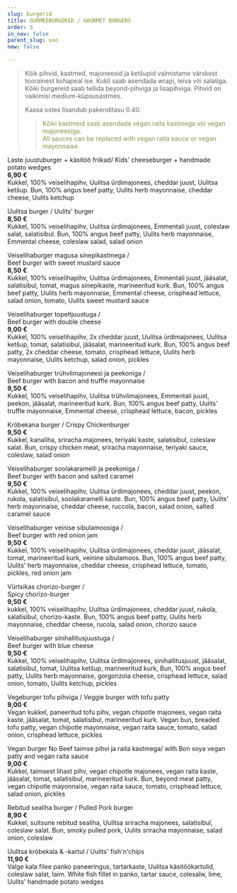 ```yaml
---
slug: burgerid
title: GURMEEBURGERID / GOURMET BURGERS
order: 3
in_nav: false
parent_slug: soo
new: false

---
```

<div class="ellipsis"></div>

> Kõik pihvid, kastmed, majoneesid ja ketšupid valmistame värskest toorainest kohapeal ise. Kukli saab asendada wrapi, leiva või salatiga. Kõiki burgereid saab tellida beyond-pihviga ja lisapihviga. Pihvid on vaikimisi medium-küpsusastmes.
>
> Kaasa ostes lisandub pakenditasu 0.40.
>
> </span>
>
> > <span style="color: #839446;">Kõiki kastmeid saab asendada vegan raita kastmega või vegan majoneesiga.  
> > All sauces can be replaced with vegan raita sauce or vegan mayonnaise.</span>
> >
> > <span class="vege"></span><span class="vegan"></span>

<span class="special"></span> Laste juustuburger + käsitöö friikad/ Kids' cheeseburger + handmade potato wedges  
**6,90 €**  
<span class="koostis">Kukkel, 100% veiselihapihv, Uulitsa ürdimajonees, cheddar juust, Uulitsa ketšup. Bun, 100% angus beef patty, Uulits herb mayonnaise, cheddar cheese, Uulits ketchup</span>

Uulitsa burger / Uulits' burger  
**8,50 €**  
<span class="koostis">Kukkel, 100% veiselihapihv, Uulitsa ürdimajonees, Emmentali juust, coleslaw salat, salatisibul. Bun, 100% angus beef patty, Uulits herb mayonnaise, Emmental cheese, coleslaw salad, salad onion</span>

Veiselihaburger magusa sinepikastmega /  
Beef burger with sweet mustard sauce  
**8,50 €**  
<span class="koostis">Kukkel, 100% veiselihapihv, Uulitsa ürdimajonees, Emmentali juust, jääsalat, salatisibul, tomat, magus sinepikaste, marineeritud kurk. Bun, 100% angus beef patty, Uulits herb mayonnaise, Emmental cheese, crisphead lettuce, salad onion, tomato, Uulits sweet mustard sauce</span>

Veiselihaburger topeltjuustuga /  
Beef burger with double cheese  
**9,00 €**  
<span class="koostis">Kukkel, 100% veiselihapihv, 2x cheddar juust, Uulitsa ürdimajonees, Uulitsa ketšup, tomat, salatisibul, jääsalat, marineeritud kurk.  Bun, 100% angus beef patty, 2x cheddar cheese, tomato, crisphead lettuce, Uulits herb mayonnaise, Uulits ketchup, salad onion, pickles</span>

Veiselihaburger trühvlimajoneesi ja peekoniga /  
Beef burger with bacon and truffle mayonnaise  
**9,50 €**  
<span class="koostis">Kukkel, 100% veiselihapihv, Uulitsa trühvlimajonees, Emmentali juust, peekon, jääsalat, marineeritud kurk. Bun, 100% angus beef patty, Uulits' truffle mayonnaise, Emmental cheese, crisphead lettuce, bacon, pickles</span>

<span class="spicy"></span> Krõbekana burger / Crispy Chickenburger  
**9,50 €**  
<span class="koostis">Kukkel, kanaliha, sriracha majonees, teriyaki kaste, salatisibul, coleslaw salat. Bun, crispy chicken meat, sriracha mayonnaise, teriyaki sauce, coleslaw, salad onion</span>

Veiselihaburger soolakaramelli ja peekoniga /  
Beef burger with bacon and salted caramel  
**9,50 €**  
<span class="koostis">Kukkel, 100% veiselihapihv, Uulitsa ürdimajonees, cheddar juust, peekon, rukola, salatisibul, soolakaramelli kaste. Bun, 100% angus beef patty, Uulits' herb mayonnaise, cheddar cheese, ruccola, bacon, salad onion, salted caramel sauce</span>

Veiselihaburger veinise sibulamoosiga /  
Beef burger with red onion jam  
**9,50 €**  
<span class="koostis">Kukkel, 100% veiselihapihv, Uulitsa ürdimajonees, cheddar juust, jääsalat, tomat, marineeritud kurk, veinine sibulamoos. Bun, 100% angus beef patty, Uulits' herb mayonnaise, cheddar cheese, crisphead lettuce, tomato, pickles, red onion jam</span>

<span class="spicy"></span> Vürtsikas chorizo-burger /  
Spicy chorizo-burger  
**9,50 €**  
<span class="koostis">kukkel, 100% veiselihapihv, Uulitsa ürdimajonees, cheddar juust, rukola, salatisibul, chorizo-kaste. Bun, 100% angus beef patty, Uulits herb mayonnaise, cheddar cheese, rucola, salad onion, chorizo sauce</span>

Veiselihaburger sinihallitusjuustuga /  
Beef burger with blue cheese  
**9,50 €**  
<span class="koostis">Kukkel, 100% veiselihapihv, Uulitsa ürdimajonees, sinihallitusjuust, jääsalat, salatisibul, tomat, Uulitsa ketšup, marineeritud kurk,  Bun, 100% angus beef patty, Uulits herb mayonnaise, gorgonzola cheese, crisphead lettuce, salad onion, tomato, Uulits ketchup, pickles</span>

Vegeburger tofu pihviga /
Veggie burger with tofu patty  
**9,00 €**  
<span class="koostis">Vegan kukkel, paneeritud tofu pihv, vegan chipotle majonees, vegan raita kaste, jääsalat, tomat, salatisibul, marineeritud kurk. Vegan bun, breaded tofu patty, vegan chipotle mayonnaise, vegan raita sauce, tomato, salad onion, crisphead lettuce, pickles</span> <span class="vege"></span><span class="vegan"></span>

Vegan burger No Beef taimse pihvi ja raita kastmega/ with Bon soya vegan patty and vegan raita sauce  
**9,00 €**  
<span class="koostis">Kukkel, taimsest lihast pihv, vegan chipotle majonees, vegan raita kaste, jääsalat, tomat, salatisibul, marineeritud kurk. Bun, beyond meat patty, vegan chipotle mayonnaise, vegan raita sauce, tomato, crisphead lettuce, salad onion, pickles</span> <span class="vege"></span><span class="vegan"></span>

Rebitud sealiha burger / Pulled Pork burger  
**8,90 €**  
<span class="koostis">Kukkel, suitsune rebitud sealiha, Uulitsa sriracha majonees, salatisibul, coleslaw salat. Bun, smoky pulled pork, Uulits sriracha mayonnaise, salad onion, coleslaw</span>

<span class="special"></span> Uulitsa krõbekala & -kartul / Uulits' fish'n'chips  
**11,90 €**  
<span class="koostis">Valge kala filee panko paneeringus, tartarkaste, Uulitsa käsitöökartulid, coleslaw salat, laim. White fish fillet in panko, tartar sauce, colesalw, lime, Uulits' handmade potato wedges</span>